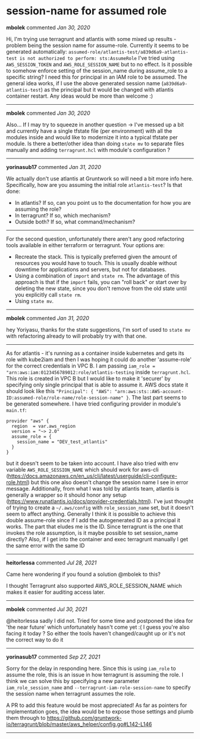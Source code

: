 # session-name for assumed role

**mbolek** commented *Jan 30, 2020*

Hi, I'm trying use terragrunt and atlantis with some mixed up results - problem being the session name for assume-role. Currently it seems to be generated automatically:
`assumed-role/atlantis-test/a839d6a9-atlantis-test is not authorized to perform: sts:AssumeRole`
I've tried using `AWS_SESSION_TOKEN` and `AWS_ROLE_SESSION_NAME` but to no effect. Is it possible to somehow enforce setting of the session_name during assume_role to a specific string? I need this for principal in an IAM role to be assumed. The general idea works, if I use the above generated session name (`a839d6a9-atlantis-test`) as the principal but it would be changed with atlantis container restart. Any ideas would be more than welcome :)
<br />
***


**mbolek** commented *Jan 30, 2020*

Also... If I may try to squeeze in another question -> I've messed up a bit and currently have a single tfstate file (per environment) with all the modules inside and would like to modernize it into a typical tfstate per module. Is there a better/other idea than doing `state mv` to separate files manually and adding `terragrunt.hcl` with module's configuration ?
***

**yorinasub17** commented *Jan 31, 2020*

We actually don't use atlantis at Gruntwork so will need a bit more info here. Specifically, how are you assuming the initial role `atlantis-test`? Is that done:

- In atlantis? If so, can you point us to the documentation for how you are assuming the role?
- In terragrunt? If so, which mechanism?
- Outside both? If so, what command/mechanism?

---

For the second question, unfortunately there aren't any good refactoring tools available in either terraform or terragrunt. Your options are:

- Recreate the stack. This is typically preferred given the amount of resources you would have to touch. This is usually doable without downtime for applications and servers, but not for databases.
- Using a combination of `import` and `state rm`. The advantage of this approach is that if the `import` fails, you can "roll back" or start over by deleting the new state, since you don't remove from the old state until you explicitly call `state rm`.
- Using `state mv`.
***

**mbolek** commented *Jan 31, 2020*

hey Yoriyasu, thanks for the state suggestions, I'm sort of used to `state mv` with refactoring already to will probably try with that one.

---

As for atlantis  - it's running as a container inside kubernetes and gets its role with kube2iam and then I was hoping it could do another 'assume-role' for the correct credentials in VPC B. I am passing `iam_role = "arn:aws:iam:0123456789012:role/atlantis-testing` inside `terragrunt.hcl`. This role is created in VPC B but I would like to make it 'securer' by specifying only single principal that is able to assume it. AWS docs state it should look like this `"Principal": { "AWS": "arn:aws:sts::AWS-account-ID:assumed-role/role-name/role-session-name" }`. The last part seems to be generated somewhere. I have tried configuring provider in module's `main.tf`:
```
provider "aws" {                                                                                                        
  region  = var.aws_region                                                                                              
  version = "~> 2.0"                                                                                                    
  assume_role = {                                                                                                       
    session_name = "DEV_test_atlantis"                                                                                  
  }                                                                                                                     
}    
```
but it doesn't seem to be taken into account. I have also tried with env variable `AWS_ROLE_SESSION_NAME` which should work for aws-cli (https://docs.amazonaws.cn/en_us/cli/latest/userguide/cli-configure-role.html) but this one also doesn't change the session name I see in error message.
Additionally, from what I was told by atlantis team, atlantis is generally a wrapper so it should honor any setup (https://www.runatlantis.io/docs/provider-credentials.html). I've just thought of trying to create a `~/.aws/config` with `role_session_name` set, but it doesn't seem to affect anything.
Generally I think it is possible to achieve this double assume-role since if I add the autogenerated ID as a principal it works. The part that eludes me is the ID. Since terragrunt is the one that invokes the role assumption, is it maybe possible to set session_name directly?
Also, if I get into the container and exec terragrunt manually I get the same error with the same ID
***

**heitorlessa** commented *Jul 28, 2021*

Came here wondering if you found a solution @mbolek to this? 

I thought Terragrunt also supported AWS_ROLE_SESSION_NAME which makes it easier for auditing access later.
***

**mbolek** commented *Jul 30, 2021*

@heitorlessa sadly I did not. Tried for some time and postponed the idea for 'the near future' which unfortunately hasn't come yet :(
I guess you're also facing it today ? So either the tools haven't changed/caught up or it's not the correct way to do it
***

**yorinasub17** commented *Sep 27, 2021*

Sorry for the delay in responding here. Since this is using `iam_role` to assume the role, this is an issue in how terragrunt is assuming the role. I think we can solve this by specifying a new parameter `iam_role_session_name` and `--terragrunt-iam-role-session-name` to specify the session name when terragrunt assumes the role.

A PR to add this feature would be most appreciated! As far as pointers for implementation goes, the idea would be to expose those settings and plumb them through to https://github.com/gruntwork-io/terragrunt/blob/master/aws_helper/config.go#L142-L146
***

